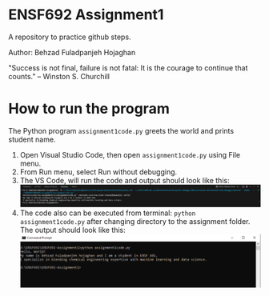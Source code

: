 # ENSF692 Assignment1
A repository to practice github steps.

Author: Behzad Fuladpanjeh Hojaghan


"Success is not final, failure is not fatal: It is the courage to continue that counts." – Winston S. Churchill


# How to run the program
The Python program `assignment1code.py` greets the world and prints student name. 

1. Open Visual Studio Code, then open `assignment1code.py` using File menu.
2. From Run menu, select Run without debugging.
3. The VS Code, will run the code and output should look like this:
![Example screenshot](screenshot.png)
4. The code also can be executed from terminal: `python assignment1code.py` after changing directory to the assignment folder.
The output should look like this:
![Example screenshot](screenshot2.png)